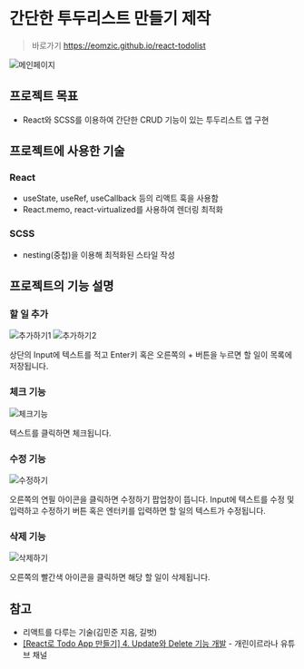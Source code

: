 # 간단한 투두리스트 만들기 제작
>바로가기 https://eomzic.github.io/react-todolist

![메인페이지](./01.PNG)
## 프로젝트 목표
* React와 SCSS를 이용하여 간단한 CRUD 기능이 있는 투두리스트 앱 구현
## 프로젝트에 사용한 기술
### React
* useState, useRef, useCallback 등의 리액트 훅을 사용함
* React.memo, react-virtualized를 사용하여 렌더링 최적화
### SCSS
* nesting(중첩)을 이용해 최적화된 스타일 작성

## 프로젝트의 기능 설명

### 할 일 추가
![추가하기1](./03.PNG)
![추가하기2](./04.PNG)

상단의 Input에 텍스트를 적고 Enter키 혹은 오른쪽의 + 버튼을 누르면 할 일이 목록에 저장됩니다. 

### 체크 기능
![체크기능](./05.PNG)

텍스트를 클릭하면 체크됩니다. 

### 수정 기능
![수정하기](./02.PNG)

오른쪽의 연필 아이콘을 클릭하면 수정하기 팝업창이 뜹니다.
Input에 텍스트를 수정 및 입력하고 수정하기 버튼 혹은 엔터키를 입력하면 할 일의 텍스트가 수정됩니다.

### 삭제 기능
![삭제하기](./07.PNG)

오른쪽의 빨간색 아이콘을 클릭하면 해당 할 일이 삭제됩니다.

## 참고
* 리액트를 다루는 기술(김민준 지음, 길벗)
* [[React로 Todo App 만들기] 4. Update와 Delete 기능 개발](https://www.youtube.com/watch?v=51zgTcx3_9w&list=PLyjjOwsFAe8J9tqYqO_y7Fr6FTSncZQZI) - 개린이르라나 유튜브 채널
